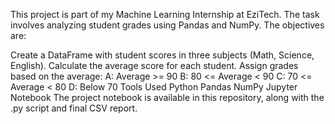 This project is part of my Machine Learning Internship at EziTech. The task involves analyzing student grades using Pandas and NumPy. The objectives are:

Create a DataFrame with student scores in three subjects (Math, Science, English).
Calculate the average score for each student.
Assign grades based on the average:
A: Average >= 90
B: 80 <= Average < 90
C: 70 <= Average < 80
D: Below 70
Tools Used
Python
Pandas
NumPy
Jupyter Notebook
The project notebook is available in this repository, along with the .py script and final CSV report.
